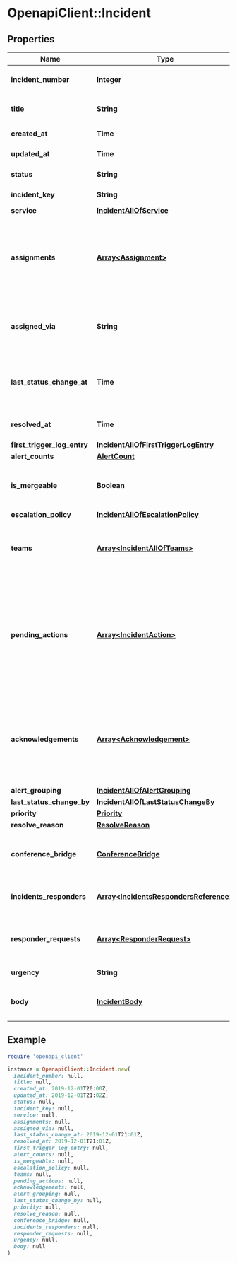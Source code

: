# OpenapiClient::Incident

## Properties

| Name | Type | Description | Notes |
| ---- | ---- | ----------- | ----- |
| **incident_number** | **Integer** | The number of the incident. This is unique across your account. | [optional][readonly] |
| **title** | **String** | A succinct description of the nature, symptoms, cause, or effect of the incident. | [optional] |
| **created_at** | **Time** | The time the incident was first triggered. | [optional][readonly] |
| **updated_at** | **Time** | The time the incident was last modified. | [optional] |
| **status** | **String** | The current status of the incident. | [optional] |
| **incident_key** | **String** | The incident&#39;s de-duplication key. | [optional][readonly] |
| **service** | [**IncidentAllOfService**](IncidentAllOfService.md) |  | [optional] |
| **assignments** | [**Array&lt;Assignment&gt;**](Assignment.md) | List of all assignments for this incident. This list will be empty if the &#x60;Incident.status&#x60; is &#x60;resolved&#x60;. Returns a user reference for each assignment. Full user definitions will be returned if the &#x60;include[]&#x3D;assignees&#x60; query parameter is provided. | [optional] |
| **assigned_via** | **String** | How the current incident assignments were decided.  Note that &#x60;direct_assignment&#x60; incidents will not escalate up the attached &#x60;escalation_policy&#x60; | [optional][readonly] |
| **last_status_change_at** | **Time** | The time the status of the incident last changed. If the incident is not currently acknowledged or resolved, this will be the incident&#39;s &#x60;updated_at&#x60;. | [optional][readonly] |
| **resolved_at** | **Time** | The time the incident became \&quot;resolved\&quot; or &#x60;null&#x60; if the incident is not resolved. | [optional] |
| **first_trigger_log_entry** | [**IncidentAllOfFirstTriggerLogEntry**](IncidentAllOfFirstTriggerLogEntry.md) |  | [optional] |
| **alert_counts** | [**AlertCount**](AlertCount.md) |  | [optional] |
| **is_mergeable** | **Boolean** | Whether the incident is mergeable. Only incidents that have alerts, or that are manually created can be merged. | [optional][readonly] |
| **escalation_policy** | [**IncidentAllOfEscalationPolicy**](IncidentAllOfEscalationPolicy.md) |  | [optional] |
| **teams** | [**Array&lt;IncidentAllOfTeams&gt;**](IncidentAllOfTeams.md) | The teams involved in the incident’s lifecycle. If the &#x60;include[]&#x3D;teams&#x60; query parameter is provided, the full team definitions will be returned. | [optional] |
| **pending_actions** | [**Array&lt;IncidentAction&gt;**](IncidentAction.md) | The list of pending_actions on the incident. A pending_action object contains a type of action which can be escalate, unacknowledge, resolve or urgency_change. A pending_action object contains at, the time at which the action will take place. An urgency_change pending_action will contain to, the urgency that the incident will change to. | [optional][readonly] |
| **acknowledgements** | [**Array&lt;Acknowledgement&gt;**](Acknowledgement.md) | List of all acknowledgements for this incident. This list will be empty if the &#x60;Incident.status&#x60; is &#x60;resolved&#x60; or &#x60;triggered&#x60;. If the &#x60;include[]&#x3D;acknowledgers&#x60; query parameter is provided, the full user or service definitions will be returned for each acknowledgement entry. | [optional] |
| **alert_grouping** | [**IncidentAllOfAlertGrouping**](IncidentAllOfAlertGrouping.md) |  | [optional] |
| **last_status_change_by** | [**IncidentAllOfLastStatusChangeBy**](IncidentAllOfLastStatusChangeBy.md) |  | [optional] |
| **priority** | [**Priority**](Priority.md) |  | [optional] |
| **resolve_reason** | [**ResolveReason**](ResolveReason.md) |  | [optional] |
| **conference_bridge** | [**ConferenceBridge**](ConferenceBridge.md) | The conference bridge information attached to the incident. Only returned if the &#x60;include[]&#x3D;conference_bridge&#x60; query parameter is provided. | [optional] |
| **incidents_responders** | [**Array&lt;IncidentsRespondersReference&gt;**](IncidentsRespondersReference.md) | The responders on the incident. Only returned if the account has access to the [responder requests](https://support.pagerduty.com/docs/add-responders) feature. | [optional][readonly] |
| **responder_requests** | [**Array&lt;ResponderRequest&gt;**](ResponderRequest.md) | Previous responder requests made on this incident. Only returned if the account has access to the [responder requests](https://support.pagerduty.com/docs/add-responders) feature. | [optional][readonly] |
| **urgency** | **String** | The current urgency of the incident. | [optional] |
| **body** | [**IncidentBody**](IncidentBody.md) | The additional incident body details. Only returned if the &#x60;include[]&#x3D;body&#x60; query parameter is provided. | [optional] |

## Example

```ruby
require 'openapi_client'

instance = OpenapiClient::Incident.new(
  incident_number: null,
  title: null,
  created_at: 2019-12-01T20:00Z,
  updated_at: 2019-12-01T21:02Z,
  status: null,
  incident_key: null,
  service: null,
  assignments: null,
  assigned_via: null,
  last_status_change_at: 2019-12-01T21:01Z,
  resolved_at: 2019-12-01T21:01Z,
  first_trigger_log_entry: null,
  alert_counts: null,
  is_mergeable: null,
  escalation_policy: null,
  teams: null,
  pending_actions: null,
  acknowledgements: null,
  alert_grouping: null,
  last_status_change_by: null,
  priority: null,
  resolve_reason: null,
  conference_bridge: null,
  incidents_responders: null,
  responder_requests: null,
  urgency: null,
  body: null
)
```

